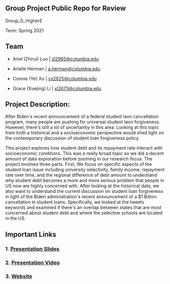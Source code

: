 ## Group Project Public Repo for Review 

Group_G_HigherE

Term: Spring 2021

## Team
- Ariel (Zhirui) Luo | zl2965@columbia.edu

- Arielle Herman | a.herman@columbia.edu

- Connie (Ye) Xu | yx2625@columbia.edu

- Grace (Xuejing) Li | xl2673@columbia.edu


## Project Description: 

  After Biden's recent announcement of a federal student laon cancellation program, many people are pushing for universal student laon forgiveness. However, there's still a lot of uncertainty in this area. Looking at this topic from both a historical and a socioeconomic perspective would shed light on the contemporary discussion of student loan forgiveness policy. 

   This project explores how student debt and its repayment rate interact with socioeconomic conditions. This was a really broad topic so we did a decent amount of data exploration before zooming in our research focus. The project involves three parts. First, We focus on specific aspects of the student loan issue including university selectivity, family income, repayment rate over time, and the regional difference of debt amount to understand why student debt becomes a more and more serious problem that people in US now are highly concerned with. After looking at the historical data, we also want to understand the current discussion on student loan forgiveness in light of the Biden administration's recent announcement of a $1 Billion cancellation in student loans. Specifically, we looked at the tweets keywords and examined if there's an overlap between states that are most concerned about student debt and where the selective schools are located in the US.  



## Important Links
### 1. [Presentation Slides](https://www.canva.com/design/DAEbgBTMGTE/share/preview?token=whgxMt8Kq9nJ9iJgibDudQ&role=EDITOR&utm_content=DAEbgBTMGTE&utm_campaign=designshare&utm_medium=link&utm_source=sharebutton)
### 2. [Presentation Video](https://drive.google.com/file/d/1INItL6UpNl8VEpGEI1YLbWv0hvBqGlLU/view?usp=sharing)
### 3. [Website](https://ukipv4-connie-xu.shinyapps.io/Group_G_HigherEd_Review/)
